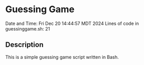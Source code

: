 # Guessing Game

Date and Time: Fri Dec 20 14:44:57 MDT 2024
Lines of code in guessinggame.sh: 21

## Description
This is a simple guessing game script written in Bash.
